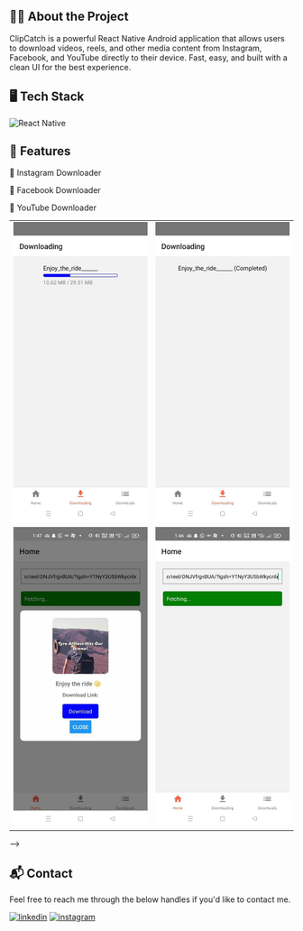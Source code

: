  

## 🧑‍💻 About the Project

ClipCatch is a powerful React Native Android application that allows users to download videos, reels, and other media content from Instagram, Facebook, and YouTube directly to their device.
Fast, easy, and built with a clean UI for the best experience.

## 🖥️ Tech Stack
 

![React Native](https://camo.githubusercontent.com/3a94fbacfc6f555c9a73c35ccd25280558336b67f074f5fabceeea3eb0f54ad8/68747470733a2f2f696d672e736869656c64732e696f2f62616467652f72656163745f6e61746976652d2532333230323332612e7376673f7374796c653d666f722d7468652d6261646765266c6f676f3d7265616374266c6f676f436f6c6f723d253233363144414642)&nbsp; 
 
 

 
## 🚀 Features
 
📌 Instagram Downloader 

📌 Facebook Downloader  

📌 YouTube Downloader  
<!-- <!-- ## Sneak Peek of Admin Dashboard 🙈 :
![Capture](https://user-images.githubusercontent.com/64949957/153995268-0cb769b9-e0ee-48ea-83c1-09b881df4101.PNG) -->

<table>
  <tr>
    <td><img src="https://raw.githubusercontent.com/nikhilmv/clipcatch/refs/heads/main/screenshots/photo_2025-08-11_13-49-19.jpg" alt="mockup" /></td>
    <td><img src="https://raw.githubusercontent.com/nikhilmv/clipcatch/refs/heads/main/screenshots/photo_2025-08-11_13-49-20%20(2).jpg" alt="mockups" /></td>
  </tr>
  <tr>
    <td><img src="https://raw.githubusercontent.com/nikhilmv/clipcatch/refs/heads/main/screenshots/photo_2025-08-11_13-49-20.jpg" alt="mockup" /></td>
    <td><img src="https://raw.githubusercontent.com/nikhilmv/clipcatch/refs/heads/main/screenshots/photo_2025-08-11_13-49-46.jpg" alt="mockups" /></td>
  </tr>
</table> -->

<h2>📬 Contact</h2>

Feel free to reach me through the below handles if you'd like to contact me.

[![linkedin](https://img.shields.io/badge/LinkedIn-0077B5?style=for-the-badge&logo=linkedin&logoColor=white)](https://in.linkedin.com/in/nikhilmv8094)
[![instagram](https://img.shields.io/badge/Instagram-E4405F?style=for-the-badge&logo=instagram&logoColor=white)](https://www.instagram.com/nikmv13/)
